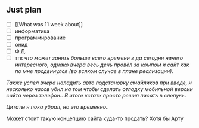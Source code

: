 ## Just plan
- [ ] [[What was 11 week about]]
- [ ] информатика
- [ ] программирование
- [ ] онид
- [ ] Ф.Д.
- [ ] тгк *что может занять больше всего времени в*
*да сегодня ничего интересного, однако вчера весь день провёл за компом и сайт как по мне продвинулся (во всяком случае в плане реализации).* 

*Также успел вчера наладить авто подстановку смайликов при вводе, и несколько часов убил на том чтобы сделать отладку мобильной версии сайта через телефон.. В итоге кстати просто решил писать в слепую..*

*Цитаты я пока убрал, но это временно..*

Может стоит такую концепцию сайта куда-то продать? Хотя бы Арту
